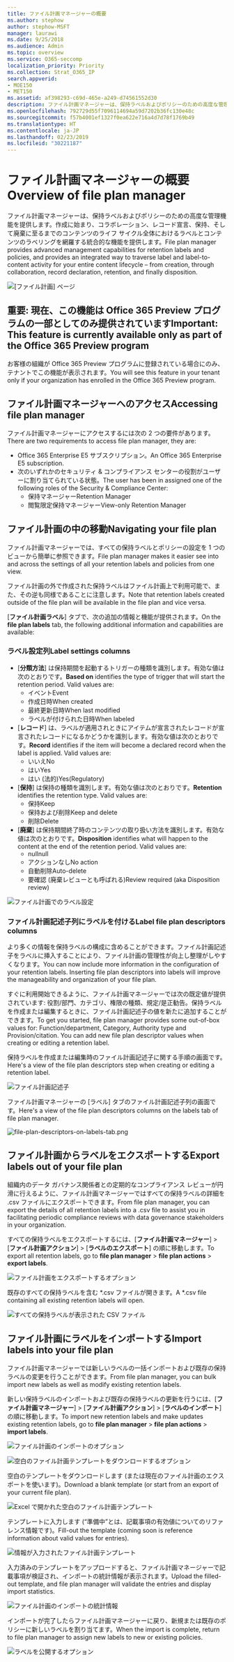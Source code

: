 ```yaml
---
title: ファイル計画マネージャーの概要
ms.author: stephow
author: stephow-MSFT
manager: laurawi
ms.date: 9/25/2018
ms.audience: Admin
ms.topic: overview
ms.service: O365-seccomp
localization_priority: Priority
ms.collection: Strat_O365_IP
search.appverid:
- MOE150
- MET150
ms.assetid: af398293-c69d-465e-a249-d74561552d30
description: ファイル計画マネージャーは、保持ラベルおよびポリシーのための高度な管理機能を提供します。作成に始まり、コラボレーション、レコード宣言、保持、そして廃棄に至るまでのコンテンツのライフ サイクル全体におけるラベルとコンテンツのラベリングを網羅する統合的な機能を提供します。
ms.openlocfilehash: 792729d55f7096114694a59d7202b36fc130e48c
ms.sourcegitcommit: f57b4001ef1327f0ea622e716a4d7d78f1769b49
ms.translationtype: HT
ms.contentlocale: ja-JP
ms.lasthandoff: 02/23/2019
ms.locfileid: "30221187"
---
```

# <a name="overview-of-file-plan-manager"></a><span data-ttu-id="1148f-103">ファイル計画マネージャーの概要</span><span class="sxs-lookup"><span data-stu-id="1148f-103">Overview of file plan manager</span></span>

<span data-ttu-id="1148f-104">ファイル計画マネージャーは、保持ラベルおよびポリシーのための高度な管理機能を提供します。作成に始まり、コラボレーション、レコード宣言、保持、そして廃棄に至るまでのコンテンツのライフ サイクル全体におけるラベルとコンテンツのラベリングを網羅する統合的な機能を提供します。</span><span class="sxs-lookup"><span data-stu-id="1148f-104">File plan manager provides advanced management capabilities for retention labels and policies, and provides an integrated way to traverse label and label-to-content activity for your entire content lifecycle – from creation, through collaboration, record declaration, retention, and finally disposition.</span></span>

![[ファイル計画] ページ](media/file-plan-page.png)

## <a name="important-this-feature-is-currently-available-only-as-part-of-the-office-365-preview-program"></a><span data-ttu-id="1148f-106">重要: 現在、この機能は Office 365 Preview プログラムの一部としてのみ提供されています</span><span class="sxs-lookup"><span data-stu-id="1148f-106">Important: This feature is currently available only as part of the Office 365 Preview program</span></span>

<span data-ttu-id="1148f-107">お客様の組織が Office 365 Preview プログラムに登録されている場合にのみ、テナントでこの機能が表示されます。</span><span class="sxs-lookup"><span data-stu-id="1148f-107">You will see this feature in your tenant only if your organization has enrolled in the Office 365 Preview program.</span></span>

## <a name="accessing-file-plan-manager"></a><span data-ttu-id="1148f-108">ファイル計画マネージャーへのアクセス</span><span class="sxs-lookup"><span data-stu-id="1148f-108">Accessing file plan manager</span></span>

<span data-ttu-id="1148f-109">ファイル計画マネージャーにアクセスするには次の 2 つの要件があります。</span><span class="sxs-lookup"><span data-stu-id="1148f-109">There are two requirements to access file plan manager, they are:</span></span>
- <span data-ttu-id="1148f-110">Office 365 Enterprise E5 サブスクリプション。</span><span class="sxs-lookup"><span data-stu-id="1148f-110">An Office 365 Enterprise E5 subscription.</span></span>
- <span data-ttu-id="1148f-111">次のいずれかのセキュリティ &amp; コンプライアンス センターの役割がユーザーに割り当てられている状態。</span><span class="sxs-lookup"><span data-stu-id="1148f-111">The user has been in assigned one of the following roles of the Security &amp; Compliance Center:</span></span> 
    - <span data-ttu-id="1148f-112">保持マネージャー</span><span class="sxs-lookup"><span data-stu-id="1148f-112">Retention Manager</span></span>
    - <span data-ttu-id="1148f-113">閲覧限定保持マネージャー</span><span class="sxs-lookup"><span data-stu-id="1148f-113">View-only Retention Manager</span></span>

## <a name="navigating-your-file-plan"></a><span data-ttu-id="1148f-114">ファイル計画の中の移動</span><span class="sxs-lookup"><span data-stu-id="1148f-114">Navigating your file plan</span></span>

<span data-ttu-id="1148f-115">ファイル計画マネージャーでは、すべての保持ラベルとポリシーの設定を 1 つのビューから簡単に参照できます。</span><span class="sxs-lookup"><span data-stu-id="1148f-115">File plan manager makes it easier see into and across the settings of all your retention labels and policies from one view.</span></span>

<span data-ttu-id="1148f-116">ファイル計画の外で作成された保持ラベルはファイル計画上で利用可能で、また、その逆も同様であることに注意します。</span><span class="sxs-lookup"><span data-stu-id="1148f-116">Note that retention labels created outside of the file plan will be available in the file plan and vice versa.</span></span>

<span data-ttu-id="1148f-117">[**ファイル計画ラベル**] タブで、次の追加の情報と機能が提供されます。</span><span class="sxs-lookup"><span data-stu-id="1148f-117">On the **file plan labels** tab, the following additional information and capabilities are available:</span></span>

### <a name="label-settings-columns"></a><span data-ttu-id="1148f-118">ラベル設定列</span><span class="sxs-lookup"><span data-stu-id="1148f-118">Label settings columns</span></span>
 
- <span data-ttu-id="1148f-p101">[**分類方法**] は保持期間を起動するトリガーの種類を識別します。有効な値は次のとおりです。</span><span class="sxs-lookup"><span data-stu-id="1148f-p101">**Based on** identifies the type of trigger that will start the retention period. Valid values are:</span></span> 
    - <span data-ttu-id="1148f-121">イベント</span><span class="sxs-lookup"><span data-stu-id="1148f-121">Event</span></span>
    - <span data-ttu-id="1148f-122">作成日時</span><span class="sxs-lookup"><span data-stu-id="1148f-122">When created</span></span>
    - <span data-ttu-id="1148f-123">最終更新日時</span><span class="sxs-lookup"><span data-stu-id="1148f-123">When last modified</span></span>
    - <span data-ttu-id="1148f-124">ラベルが付けられた日時</span><span class="sxs-lookup"><span data-stu-id="1148f-124">When labeled</span></span>
- <span data-ttu-id="1148f-p102">[**レコード**] は、ラベルが適用されときにアイテムが宣言されたレコードが宣言されたレコードになるかどうかを識別します。有効な値は次のとおりです。</span><span class="sxs-lookup"><span data-stu-id="1148f-p102">**Record** identifies if the item will become a declared record when the label is applied. Valid values are:</span></span>
    - <span data-ttu-id="1148f-127">いいえ</span><span class="sxs-lookup"><span data-stu-id="1148f-127">No</span></span>
    - <span data-ttu-id="1148f-128">はい</span><span class="sxs-lookup"><span data-stu-id="1148f-128">Yes</span></span>
    - <span data-ttu-id="1148f-129">はい (法的)</span><span class="sxs-lookup"><span data-stu-id="1148f-129">Yes(Regulatory)</span></span>
- <span data-ttu-id="1148f-p103">[**保持**] は保持の種類を識別します。有効な値は次のとおりです。</span><span class="sxs-lookup"><span data-stu-id="1148f-p103">**Retention** identifies the retention type. Valid values are:</span></span>
    - <span data-ttu-id="1148f-132">保持</span><span class="sxs-lookup"><span data-stu-id="1148f-132">Keep</span></span>
    - <span data-ttu-id="1148f-133">保持および削除</span><span class="sxs-lookup"><span data-stu-id="1148f-133">Keep and delete</span></span>
    - <span data-ttu-id="1148f-134">削除</span><span class="sxs-lookup"><span data-stu-id="1148f-134">Delete</span></span>
- <span data-ttu-id="1148f-p104">[**廃棄**] は保持期間終了時のコンテンツの取り扱い方法を識別します。有効な値は次のとおりです。</span><span class="sxs-lookup"><span data-stu-id="1148f-p104">**Disposition** identifies what will happen to the content at the end of the retention period. Valid values are:</span></span> 
    - <span data-ttu-id="1148f-137">null</span><span class="sxs-lookup"><span data-stu-id="1148f-137">null</span></span>
    - <span data-ttu-id="1148f-138">アクションなし</span><span class="sxs-lookup"><span data-stu-id="1148f-138">No action</span></span>
    - <span data-ttu-id="1148f-139">自動削除</span><span class="sxs-lookup"><span data-stu-id="1148f-139">Auto-delete</span></span>
    - <span data-ttu-id="1148f-140">要確認 (廃棄レビューとも呼ばれる)</span><span class="sxs-lookup"><span data-stu-id="1148f-140">Review required (aka Disposition review)</span></span>

![ファイル計画でのラベル設定](media/file-plan-label-columns.png)

### <a name="label-file-plan-descriptors-columns"></a><span data-ttu-id="1148f-142">ファイル計画記述子列にラベルを付ける</span><span class="sxs-lookup"><span data-stu-id="1148f-142">Label file plan descriptors columns</span></span>

<span data-ttu-id="1148f-p105">より多くの情報を保持ラベルの構成に含めることができます。ファイル計画記述子をラベルに挿入することにより、ファイル計画の管理性が向上し整理がしやすくなります。</span><span class="sxs-lookup"><span data-stu-id="1148f-p105">You can now include more information in the configuration of your retention labels. Inserting file plan descriptors into labels will improve the manageability and organization of your file plan.</span></span>

<span data-ttu-id="1148f-p106">すぐに利用開始できるように、ファイル計画マネージャーでは次の既定値が提供されています: 役割/部門、カテゴリ、権限の種類、規定/是正勧告。保持ラベルを作成または編集するときに、ファイル計画記述子の値を新たに追加することができます。</span><span class="sxs-lookup"><span data-stu-id="1148f-p106">To get you started, file plan manager provides some out-of-box values for: Function/department, Category, Authority type and Provision/citation. You can add new file plan descriptor values when creating or editing a retention label.</span></span>

<span data-ttu-id="1148f-147">保持ラベルを作成または編集時のファイル計画記述子に関する手順の画面です。</span><span class="sxs-lookup"><span data-stu-id="1148f-147">Here's a view of the file plan descriptors step when creating or editing a retention label.</span></span>

![ファイル計画記述子](media/file-plan-descriptors.png)

<span data-ttu-id="1148f-149">ファイル計画マネージャーの [ラベル] タブのファイル計画記述子列の画面です。</span><span class="sxs-lookup"><span data-stu-id="1148f-149">Here's a view of the file plan descriptors columns on the labels tab of file plan manager.</span></span>

![file-plan-descriptors-on-labels-tab.png](media/file-plan-descriptors-on-labels-tab.png)

## <a name="export-labels-out-of-your-file-plan"></a><span data-ttu-id="1148f-151">ファイル計画からラベルをエクスポートする</span><span class="sxs-lookup"><span data-stu-id="1148f-151">Export labels out of your file plan</span></span>

<span data-ttu-id="1148f-152">組織内のデータ ガバナンス関係者との定期的なコンプライアンス レビューが円滑に行えるように、ファイル計画マネージャーではすべての保持ラベルの詳細を .csv ファイルにエクスポートできます。</span><span class="sxs-lookup"><span data-stu-id="1148f-152">From file plan manager, you can export the details of all retention labels into a .csv file to assist you in facilitating periodic compliance reviews with data governance stakeholders in your organization.</span></span>

<span data-ttu-id="1148f-153">すべての保持ラベルをエクスポートするには、[**ファイル計画マネージャー**] \> [**ファイル計画アクション**] \> [**ラベルのエクスポート**] の順に移動します。</span><span class="sxs-lookup"><span data-stu-id="1148f-153">To export all retention labels, go to **file plan manager** \> **file plan actions** \> **export labels**.</span></span>

![ファイル計画をエクスポートするオプション](media/file-plan-export-labels-option.png)

<span data-ttu-id="1148f-155">既存のすべての保持ラベルを含む \*.csv ファイルが開きます。</span><span class="sxs-lookup"><span data-stu-id="1148f-155">A \*.csv file containing all existing retention labels will open.</span></span>

![すべての保持ラベルが表示された CSV ファイル](media/file-plan-csv-file.png)

## <a name="import-labels-into-your-file-plan"></a><span data-ttu-id="1148f-157">ファイル計画にラベルをインポートする</span><span class="sxs-lookup"><span data-stu-id="1148f-157">Import labels into your file plan</span></span>

<span data-ttu-id="1148f-158">ファイル計画マネージャーでは新しいラベルの一括インポートおよび既存の保持ラベルの変更を行うことができます。</span><span class="sxs-lookup"><span data-stu-id="1148f-158">From file plan manager, you can bulk import new labels as well as modify existing retention labels.</span></span>

<span data-ttu-id="1148f-159">新しい保持ラベルのインポートおよび既存の保持ラベルの更新を行うには、[**ファイル計画マネージャー**] \> [**ファイル計画アクション**] \> [**ラベルのインポート**] の順に移動します。</span><span class="sxs-lookup"><span data-stu-id="1148f-159">To import new retention labels and make updates existing retention labels, go to **file plan manager** \> **file plan actions** \> **import labels**.</span></span>

![ファイル計画のインポートのオプション](media/file-plan-import-labels-option.png)

![空白のファイル計画テンプレートをダウンロードするオプション](media/file-plan-blank-template-option.png)

<span data-ttu-id="1148f-162">空白のテンプレートをダウンロードします (または現在のファイル計画のエクスポートを使います)。</span><span class="sxs-lookup"><span data-stu-id="1148f-162">Download a blank template (or start from an export of your current file plan).</span></span>

![Excel で開かれた空白のファイル計画テンプレート](media/file-plan-blank-template.png)

<span data-ttu-id="1148f-164">テンプレートに入力します (“準備中”とは、記載事項の有効値についてのリファレンス情報です)。</span><span class="sxs-lookup"><span data-stu-id="1148f-164">Fill-out the template (coming soon is reference information about valid values for entries).</span></span>

![情報が入力されたファイル計画テンプレート](media/file-plan-filled-out-template.png)

<span data-ttu-id="1148f-166">入力済みのテンプレートをアップロードすると、ファイル計画マネージャーで記載事項が検証され、インポートの統計情報が表示されます。</span><span class="sxs-lookup"><span data-stu-id="1148f-166">Upload the filled-out template, and file plan manager will validate the entries and display import statistics.</span></span>

![ファイル計画のインポートの統計情報](media/file-plan-import-statistics.png)

<span data-ttu-id="1148f-168">インポートが完了したらファイル計画マネージャーに戻り、新規または既存のポリシーに新しいラベルを割り当てます。</span><span class="sxs-lookup"><span data-stu-id="1148f-168">When the import is complete, return to file plan manager to assign new labels to new or existing policies.</span></span>

![ラベルを公開するオプション](media/file-plan-publish-labels-option.png)

